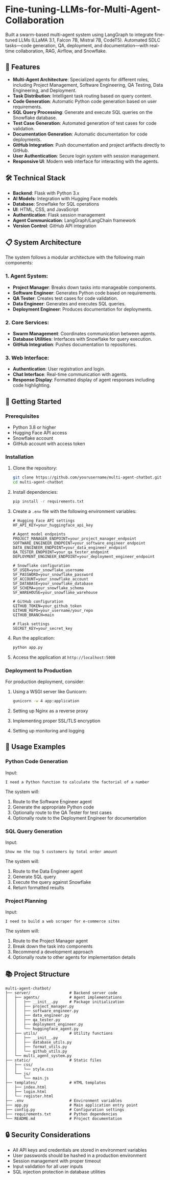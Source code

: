 # Fine-tuning-LLMs-for-Multi-Agent-Collaboration
Built a swarm-based multi-agent system using LangGraph to integrate fine-tuned LLMs (LLaMA 3.1, Falcon 7B, Mistral 7B, CodeT5). Automated SDLC tasks—code generation, QA, deployment, and documentation—with real-time collaboration, RAG, Airflow, and Snowflake.

## 🌟 Features

- **Multi-Agent Architecture**: Specialized agents for different roles, including Project Management, Software Engineering, QA Testing, Data Engineering, and Deployment.
- **Task Distribution**: Intelligent task routing based on query content.
- **Code Generation**: Automatic Python code generation based on user requirements.
- **SQL Query Processing**: Generate and execute SQL queries on the Snowflake database.
- **Test Case Generation**: Automated generation of test cases for code validation.
- **Documentation Generation**: Automatic documentation for code deployments.
- **GitHub Integration**: Push documentation and project artifacts directly to GitHub.
- **User Authentication**: Secure login system with session management.
- **Responsive UI**: Modern web interface for interacting with the agents.

## 🛠️ Technical Stack

- **Backend**: Flask with Python 3.x
- **AI Models**: Integration with Hugging Face models
- **Database**: Snowflake for SQL operations
- **UI**: HTML, CSS, and JavaScript
- **Authentication**: Flask session management
- **Agent Communication**: LangGraph/LangChain framework
- **Version Control**: GitHub API integration

## 📋 System Architecture

The system follows a modular architecture with the following main components:

### 1. Agent System:
   - **Project Manager**: Breaks down tasks into manageable components.
   - **Software Engineer**: Generates Python code based on requirements.
   - **QA Tester**: Creates test cases for code validation.
   - **Data Engineer**: Generates and executes SQL queries.
   - **Deployment Engineer**: Produces documentation for deployments.

### 2. Core Services:
   - **Swarm Management**: Coordinates communication between agents.
   - **Database Utilities**: Interfaces with Snowflake for query execution.
   - **GitHub Integration**: Pushes documentation to repositories.

### 3. Web Interface:
   - **Authentication**: User registration and login.
   - **Chat Interface**: Real-time communication with agents.
   - **Response Display**: Formatted display of agent responses including code highlighting.

## 🚀 Getting Started

### Prerequisites

- Python 3.8 or higher
- Hugging Face API access
- Snowflake account
- GitHub account with access token

### Installation

1. Clone the repository:
   ```bash
   git clone https://github.com/yourusername/multi-agent-chatbot.git
   cd multi-agent-chatbot
   ```

2. Install dependencies:
   ```bash
   pip install -r requirements.txt
   ```

3. Create a `.env` file with the following environment variables:
   ```
   # Hugging Face API settings
   HF_API_KEY=your_huggingface_api_key
   
   # Agent model endpoints
   PROJECT_MANAGER_ENDPOINT=your_project_manager_endpoint
   SOFTWARE_ENGINEER_ENDPOINT=your_software_engineer_endpoint
   DATA_ENGINEER_ENDPOINT=your_data_engineer_endpoint
   QA_TESTER_ENDPOINT=your_qa_tester_endpoint
   DEPLOYMENT_ENGINEER_ENDPOINT=your_deployment_engineer_endpoint
   
   # Snowflake configuration
   SF_USER=your_snowflake_username
   SF_PASSWORD=your_snowflake_password
   SF_ACCOUNT=your_snowflake_account
   SF_DATABASE=your_snowflake_database
   SF_SCHEMA=your_snowflake_schema
   SF_WAREHOUSE=your_snowflake_warehouse
   
   # GitHub configuration
   GITHUB_TOKEN=your_github_token
   GITHUB_REPO=your_username/your_repo
   GITHUB_BRANCH=main
   
   # Flask settings
   SECRET_KEY=your_secret_key
   ```

4. Run the application:
   ```bash
   python app.py
   ```

5. Access the application at `http://localhost:5000`

### Deployment to Production

For production deployment, consider:

1. Using a WSGI server like Gunicorn:
   ```bash
   gunicorn -w 4 app:application
   ```

2. Setting up Nginx as a reverse proxy
3. Implementing proper SSL/TLS encryption
4. Setting up monitoring and logging

## 🔧 Usage Examples

### Python Code Generation

Input:
```
I need a Python function to calculate the factorial of a number
```

The system will:
1. Route to the Software Engineer agent
2. Generate the appropriate Python code
3. Optionally route to the QA Tester for test cases
4. Optionally route to the Deployment Engineer for documentation

### SQL Query Generation

Input:
```
Show me the top 5 customers by total order amount
```

The system will:
1. Route to the Data Engineer agent
2. Generate SQL query
3. Execute the query against Snowflake
4. Return formatted results

### Project Planning

Input:
```
I need to build a web scraper for e-commerce sites
```

The system will:
1. Route to the Project Manager agent
2. Break down the task into components
3. Recommend a development approach
4. Optionally route to other agents for implementation details

## 📚 Project Structure

```
multi-agent-chatbot/
├── server/                 # Backend server code
│   ├── agents/             # Agent implementations
│   │   ├── __init__.py     # Package initialization
│   │   ├── project_manager.py
│   │   ├── software_engineer.py
│   │   ├── data_engineer.py
│   │   ├── qa_tester.py
│   │   ├── deployment_engineer.py
│   │   └── huggingface_agent.py
│   ├── utils/              # Utility functions
│   │   ├── __init__.py
│   │   ├── database_utils.py
│   │   ├── format_utils.py
│   │   └── github_utils.py
│   └── multi_agent_system.py
├── static/                 # Static files
│   ├── css/
│   │   └── style.css
│   └── js/
│       └── main.js
├── templates/              # HTML templates
│   ├── index.html
│   ├── login.html
│   └── register.html
├── .env                    # Environment variables
├── app.py                  # Main application entry point
├── config.py               # Configuration settings
├── requirements.txt        # Python dependencies
└── README.md               # Project documentation
```

## 🔒 Security Considerations

- All API keys and credentials are stored in environment variables
- User passwords should be hashed in a production environment
- Session management with proper timeout
- Input validation for all user inputs
- SQL injection protection in database utilities
